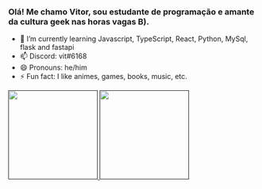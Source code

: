 ### Olá! Me chamo Vitor, sou estudante de programação e amante da cultura geek nas horas vagas B).

- 🌱 I’m currently learning Javascript, TypeScript, React, Python, MySql, flask and fastapi
- 📫 Discord: vit#6168
- 😄 Pronouns: he/him
- ⚡ Fun fact: I like animes, games, books, music, etc. 


<div>
  <a href="">
  <img height="180em>" src="https://github-readme-stats.vercel.app/api?username=vittxr&show_icons=true&theme=dracula&include_all_commits=true&count_private=true"/>
  <img height="180em" src="https://github-readme-stats.vercel.app/api/top-langs/?username=vittxr&layout=compact&langs_count=16&theme=dracula"/>
</div>
 
